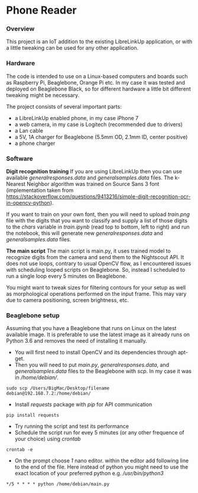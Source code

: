 # Phone Reader

### Overview
This project is an IoT addition to the existing LibreLinkUp application, or with a little tweaking can be used for any other application.

### Hardware

The code is intended to use on a Linux-based computers and boards such as Raspberry Pi, Beaglebone, Orange Pi etc. In my case it was tested and deployed on Beaglebone Black, so for different hardware a little bit different tweaking might be necessary.

The project consists of several important parts:
 * a LibreLinkUp enabled phone, in my case iPhone 7
 * a web camera, in my case is Logitech (recommended due to drivers)
 * a Lan cable
 * a 5V, 1A charger for Beaglebone (5.5mm OD, 2.1mm ID, center positive)
 * a phone charger

 ### Software
 **Digit recognition training**
 If you are using LibreLinkUp then you can use available *generalresponses.data* and *generalsamples.data* files. The k-Nearest Neighbor algorithm was trained on Source Sans 3 font (implementation taken from https://stackoverflow.com/questions/9413216/simple-digit-recognition-ocr-in-opencv-python).

 If you want to train on your own font, then you will need to upload *train.png* file with the digits that you want to classify and supply a list of those digits to the *chars* variable in *train.ipynb* (read top to bottom, left to right) and run the notebook, this will generate new *generalresponses.data* and *generalsamples.data* files.

 **The main script**
 The main script is main.py, it uses trained model to recognize digits from the camera and send them to the Nightscout API. It does not use loops, contrary to usual OpenCV flow, as I encountered issues with scheduling looped scripts on Beaglebone. So, instead I scheduled to run a single loop every 5 minutes on Beaglebone.

You might want to tweak sizes for filtering contours for your setup as well as morphological operations performed on the input frame. This may vary due to camera positioning, screen brightness, etc.

 ### Beaglebone setup
Assuming that you have a Beaglebone that runs on Linux on the latest available image. It is preferable to use the latest image as it already runs on Python 3.6 and removes the need of installing it manually.

* You will first need to install OpenCV and its dependencies through apt-get.
* Then you will need to put *main.py*, *generalresponses.data*, and *generalsamples.data* files to the Beaglebone with *scp*. In my case it was in */home/debian/*.

```
sudo scp /Users/BigMac/Desktop/filename debian@192.168.7.2:/home/debian/
```
* Install *requests* package with *pip* for API communication
```
pip install requests
```
* Try running the script and test its performance
* Schedule the script run for evey 5 minutes (or any other frequence of your choice) using *crontab*
```
crontab -e
```
 * On the prompt choose *1* nano editor. within the editor add following line to the end of the file. Here instead of python you might need to use the exact location of your preferred python e.g. */usr/bin/python3*

 ```
*/5 * * * * python /home/debian/main.py
```
